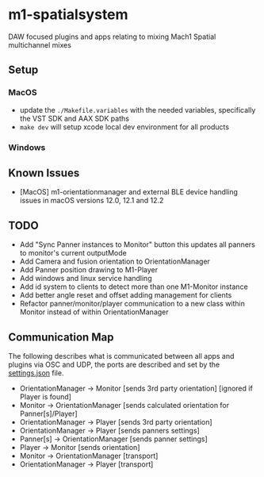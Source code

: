 # m1-spatialsystem
DAW focused plugins and apps relating to mixing Mach1 Spatial multichannel mixes

## Setup

### MacOS
- update the `./Makefile.variables` with the needed variables, specifically the VST SDK and AAX SDK paths
- `make dev` will setup xcode local dev environment for all products

### Windows


## Known Issues
- [MacOS] m1-orientationmanager and external BLE device handling issues in macOS versions 12.0, 12.1 and 12.2

## TODO
- Add "Sync Panner instances to Monitor" button this updates all panners to monitor's current outputMode
- Add Camera and fusion orientation to OrientationManager
- Add Panner position drawing to M1-Player
- Add windows and linux service handling
- Add id system to clients to detect more than one M1-Monitor instance
- Add better angle reset and offset adding management for clients
- Refactor panner/monitor/player communication to a new class within Monitor instead of within OrientationManager

## Communication Map
The following describes what is communicated between all apps and plugins via OSC and UDP, the ports are described and set by the [settings.json](m1-orientationmanager/Resources/settings.json) file.

- OrientationManager -> Monitor [sends 3rd party orientation] [ignored if Player is found]
- Monitor -> OrientationManager [sends calculated orientation for Panner[s]/Player]
- OrientationManager -> Player [sends 3rd party orientation]
- OrientationManager -> Player [sends panners settings]
- Panner[s] -> OrientationManager [sends panner settings]
- Player -> Monitor [sends orientation]
- Monitor -> OrientationManager [transport]
- OrientationManager -> Player [transport]